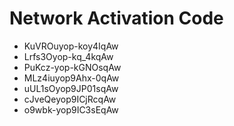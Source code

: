 # Network Activation Code
* KuVROuyop-koy4IqAw
* Lrfs3Oyop-kq_4kqAw
* PuKcz-yop-kGNOsqAw
* MLz4iuyop9Ahx-0qAw
* uUL1sOyop9JP01sqAw
* cJveQeyop9ICjRcqAw
* o9wbk-yop9IC3sEqAw